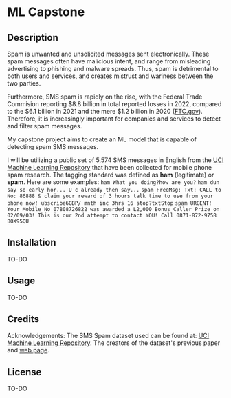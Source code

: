 # ML Capstone

## Description

Spam is unwanted and unsolicited messages sent electronically. These spam messages often have malicious intent, and range from misleading advertising to phishing and malware spreads. Thus, spam is detrimental to both users and services, and creates mistrust and wariness between the two parties. 

Furthermore, SMS spam is rapidly on the rise, with the Federal Trade Commision reporting $8.8 billion in total reported losses in 2022, compared to the $6.1 billion in 2021 and the mere $1.2 billion in 2020 ([FTC.gov](https://www.ftc.gov/business-guidance/blog/2023/02/ftc-crunches-2022-numbers-see-where-scammers-continue-crunch-consumers)). Therefore, it is increasingly important for companies and services to detect and filter spam messages. 

My capstone project aims to create an ML model that is capable of detecting spam SMS messages.

I will be utilizing a public set of 5,574 SMS messages in English from the [UCI Machine Learning Repository](https://archive.ics.uci.edu/ml/datasets/sms+spam+collection#) that have been collected for mobile phone spam research. The tagging standard was defined as **ham** (legitimate) or **spam**.
Here are some examples:
`ham What you doing?how are you?`
`ham dun say so early hor... U c already then say...`
`spam FreeMsg: Txt: CALL to No: 86888 & claim your reward of 3 hours talk time to use from your phone now! ubscribe6GBP/ mnth inc 3hrs 16 stop?txtStop`
`spam URGENT! Your Mobile No 07808726822 was awarded a L2,000 Bonus Caller Prize on 02/09/03! This is our 2nd attempt to contact YOU! Call 0871-872-9758 BOX95QU`

## Installation

TO-DO

## Usage

TO-DO

## Credits

Acknowledgements: 
The SMS Spam dataset used can be found at: [UCI Machine Learning Repository](https://archive.ics.uci.edu/ml/datasets/sms+spam+collection#). 
The creators of the dataset's previous paper and [web page](http://www.dt.fee.unicamp.br/~tiago/smsspamcollection/).

## License
TO-DO

